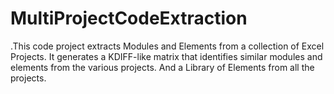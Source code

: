 # MultiProjectCodeExtraction
.This code project extracts Modules and Elements from a collection of Excel Projects. It generates a KDIFF-like matrix that identifies similar modules and elements from the various projects. And a Library of Elements from all the projects.
